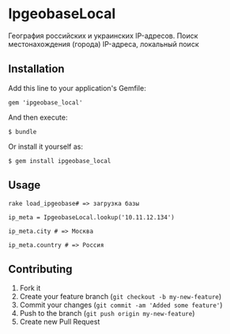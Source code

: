 # IpgeobaseLocal

География российских и украинских IP-адресов. Поиск местонахождения (города) IP-адреса, локальный поиск

## Installation

Add this line to your application's Gemfile:

    gem 'ipgeobase_local'

And then execute:

    $ bundle

Or install it yourself as:

    $ gem install ipgeobase_local

## Usage

    rake load_ipgeobase# => загрузка базы

    ip_meta = IpgeobaseLocal.lookup('10.11.12.134')

    ip_meta.city # => Москва

    ip_meta.country # => Россия

## Contributing

1. Fork it
2. Create your feature branch (`git checkout -b my-new-feature`)
3. Commit your changes (`git commit -am 'Added some feature'`)
4. Push to the branch (`git push origin my-new-feature`)
5. Create new Pull Request
